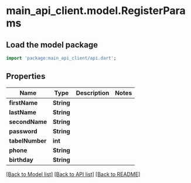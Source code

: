 # main_api_client.model.RegisterParams

## Load the model package
```dart
import 'package:main_api_client/api.dart';
```

## Properties
Name | Type | Description | Notes
------------ | ------------- | ------------- | -------------
**firstName** | **String** |  | 
**lastName** | **String** |  | 
**secondName** | **String** |  | 
**password** | **String** |  | 
**tabelNumber** | **int** |  | 
**phone** | **String** |  | 
**birthday** | **String** |  | 

[[Back to Model list]](../README.md#documentation-for-models) [[Back to API list]](../README.md#documentation-for-api-endpoints) [[Back to README]](../README.md)


